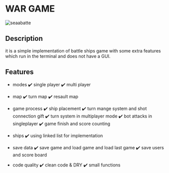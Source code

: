 # WAR GAME

![seaabatte](https://user-images.githubusercontent.com/93463377/176036886-2ee737d0-ab14-4708-943c-32ea518df433.PNG)

## Description

it is a simple implementation of battle ships game with some extra features which run in the terminal and does not have a GUI.

## Features

* modes
    :heavy_check_mark: single player
    :heavy_check_mark: multi player

* map
  :heavy_check_mark: turn map
  :heavy_check_mark: resault map
  
* game process
  :heavy_check_mark:  ship placement
  :heavy_check_mark:  turn mange system and shot connection gift
  :heavy_check_mark:  turn system in multiplayer mode
  :heavy_check_mark:  bot attacks in singleplayer
  :heavy_check_mark:  game finish and score counting

* ships
  :heavy_check_mark: using linked list for implementation
  
* save data
:heavy_check_mark:  save game and load game and load last game
:heavy_check_mark:  save users and score board

* code quality
:heavy_check_mark:  clean code & DRY
:heavy_check_mark:   small functions

  
